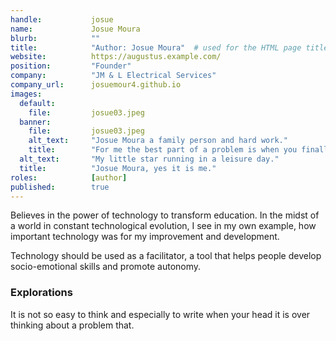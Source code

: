 ```yaml
---
handle:           josue
name:             Josue Moura
blurb:            ""
title:            "Author: Josue Moura"  # used for the HTML page title tag
website:          https://augustus.example.com/
position:         "Founder"
company:          "JM & L Electrical Services"
company_url:      josuemour4.github.io
images:
  default:
    file:         josue03.jpeg
  banner:
    file:         josue03.jpeg
    alt_text:     "Josue Moura a family person and hard work."
    title:        "For me the best part of a problem is when you finally get it solved through obstinacy and improvement."
  alt_text:       "My little star running in a leisure day."
  title:          "Josue Moura, yes it is me."
roles:            [author]
published:        true
---
```


Believes in the power of technology to transform education. In the midst of a world in constant technological evolution, I see in my own example, how important technology was for my improvement and development.

Technology should be used as a facilitator, a tool that helps people develop socio-emotional skills and promote autonomy.

### Explorations

It is not so easy to think and especially to write when your head it is over thinking about a problem that.